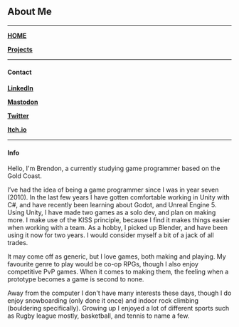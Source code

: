 ## **About Me**
---
[__HOME__](https://kronedev22.github.io)

[__Projects__](https://kronedev22.github.io/Projects/)

---

#### **Contact**

[__LinkedIn__](https://www.linkedin.com/in/kronedev/)

[__Mastodon__](https://mastodon.social/@KroneDev)
 
[__Twitter__](https://twitter.com/KroneDev)

[__Itch.io__](https://kronedev.itch.io)

---

#### **Info**

Hello, I'm Brendon, a currently studying game programmer based on the Gold Coast.

I’ve had the idea of being a game programmer since I was in year seven (2010). In the last few years I have gotten comfortable working in Unity with C#, and have recently been learning about Godot, and Unreal Engine 5. 
Using Unity, I have made two games as a solo dev, and plan on making more. I make use of the KISS principle, because I find it makes things easier when working with a team. 
As a hobby, I picked up Blender, and have been using it now for two years. I would consider myself a bit of a jack of all trades. 

It may come off as generic, but I love games, both making and playing. My favourite genre to play would be co-op RPGs, though I also enjoy competitive PvP games. When it comes to making them, the feeling when a prototype becomes a game is second to none.

Away from the computer I don't have many interests these days, though I do enjoy snowboarding (only done it once) and indoor rock climbing (bouldering specifically). 
Growing up I enjoyed a lot of different sports such as Rugby league mostly, basketball, and tennis to name a few.
